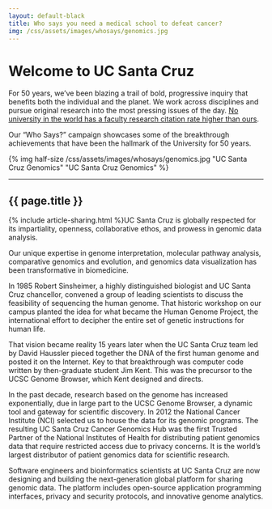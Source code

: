 ```yaml
---
layout: default-black
title: Who says you need a medical school to defeat cancer?
img: /css/assets/images/whosays/genomics.jpg
---
```


# Welcome to UC Santa Cruz

For 50 years, we’ve been blazing a trail of bold, progressive inquiry that benefits both the individual and the planet. We work across disciplines and pursue original research into the most pressing issues of the day. [No university in the world has a faculty research citation rate higher than ours](http://www.timeshighereducation.co.uk/world-university-rankings/2014-15/world-ranking/range/001-200/page/1/order/scorecitations%7Cdesc).

Our “Who Says?” campaign showcases some of the breakthrough achievements that have been the hallmark of the University for 50 years.

{% img half-size /css/assets/images/whosays/genomics.jpg "UC Santa Cruz Genomics" "UC Santa Cruz Genomics" %}

***


## {{ page.title }}

{% include article-sharing.html %}UC Santa Cruz is globally respected for its impartiality, openness, collaborative ethos, and prowess in genomic data analysis.
 
Our unique expertise in genome interpretation, molecular pathway analysis, comparative genomics and evolution, and genomics data visualization has been transformative in biomedicine.
 
In 1985 Robert Sinsheimer, a highly distinguished biologist and UC Santa Cruz chancellor, convened a group of leading scientists to discuss the feasibility of sequencing the human genome. That historic workshop on our campus planted the idea for what became the Human Genome Project, the international effort to decipher the entire set of genetic instructions for human life. 
 
That vision became reality 15 years later when the UC Santa Cruz team led by David Haussler pieced together the DNA of the first human genome and posted it on the Internet. Key to that breakthrough was computer code written by then-graduate student Jim Kent. This was the precursor to the UCSC Genome Browser, which Kent designed and directs.
 
In the past decade, research based on the genome has increased exponentially, due in large part to the UCSC Genome Browser, a dynamic tool and gateway for scientific discovery. In 2012 the National Cancer Institute (NCI) selected us to house the data for its genomic programs. The resulting UC Santa Cruz Cancer Genomics Hub was the first Trusted Partner of the National Institutes of Health for distributing patient genomics data that require restricted access due to privacy concerns.  It is the world’s largest distributor of patient genomics data for scientific research.
 
Software engineers and bioinformatics scientists at UC Santa Cruz are now designing and building the next-generation global platform for sharing genomic data. The platform includes open-source application programming interfaces, privacy and security protocols, and innovative genome analytics.